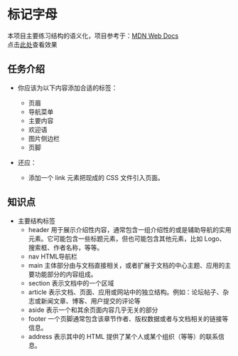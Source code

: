 # 标记字母

本项目主要练习结构的语义化，项目参考于：[MDN Web Docs](https://developer.mozilla.org/zh-CN/docs/Learn/HTML/Introduction_to_HTML/Structuring_a_page_of_content)<br>
点击[此处](https://15515179583.github.io/MDN/test2/index.html)查看效果

## 任务介绍

- 你应该为以下内容添加合适的标签：
  - 页眉
  - 导航菜单
  - 主要内容
  - 欢迎语
  - 图片侧边栏
  - 页脚

- 还应：
  - 添加一个 link 元素把现成的 CSS 文件引入页面。

## 知识点

- 主要结构标签
  - header 用于展示介绍性内容，通常包含一组介绍性的或是辅助导航的实用元素。它可能包含一些标题元素，但也可能包含其他元素，比如 Logo、搜索框、作者名称，等等。
  - nav HTML导航栏 
  - main 主体部分由与文档直接相关，或者扩展于文档的中心主题、应用的主要功能部分的内容组成。
  - section 表示文档中的一个区域
  - article 表示文档、页面、应用或网站中的独立结构。例如：论坛帖子、杂志或新闻文章、博客、用户提交的评论等
  - aside 表示一个和其余页面内容几乎无关的部分
  - footer 一个页脚通常包含该章节作者、版权数据或者与文档相关的链接等信息。
  - address 表示其中的 HTML 提供了某个人或某个组织（等等）的联系信息。